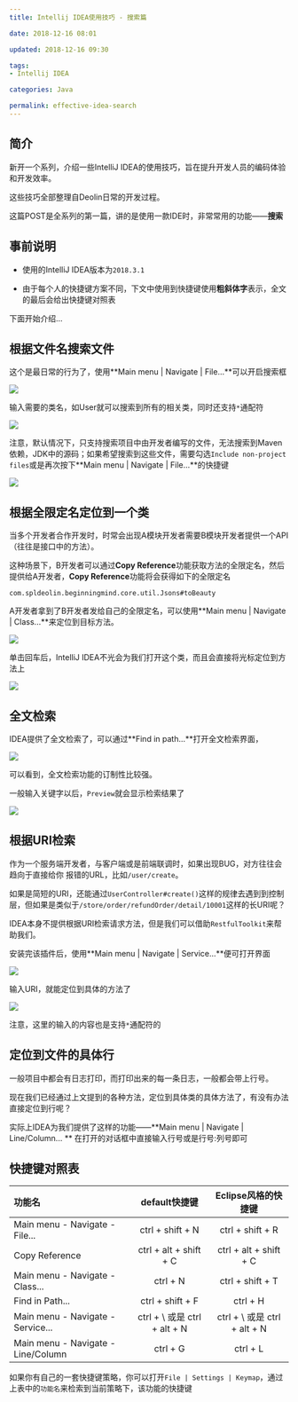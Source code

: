 ```yaml
---
title: Intellij IDEA使用技巧 - 搜索篇

date: 2018-12-16 08:01

updated: 2018-12-16 09:30

tags:
- Intellij IDEA

categories: Java

permalink: effective-idea-search
---
```






## 简介

新开一个系列，介绍一些IntelliJ IDEA的使用技巧，旨在提升开发人员的编码体验和开发效率。

这些技巧全部整理自Deolin日常的开发过程。



这篇POST是全系列的第一篇，讲的是使用一款IDE时，非常常用的功能——**搜索**



## 事前说明

- 使用的IntelliJ IDEA版本为`2018.3.1`

- 由于每个人的快捷键方案不同，下文中使用到快捷键使用**粗斜体字**表示，全文的最后会给出快捷键对照表

下面开始介绍...



## 根据文件名搜索文件

这个是最日常的行为了，使用**Main menu | Navigate | File...**可以开启搜索框

![](/images/effective-idea-search-01.png)



输入需要的类名，如User就可以搜索到所有的相关类，同时还支持`*`通配符

![](/images/effective-idea-search-02.png)



注意，默认情况下，只支持搜索项目中由开发者编写的文件，无法搜索到Maven依赖，JDK中的源码；如果希望搜索到这些文件，需要勾选`Include non-project files`或是再次按下**Main menu | Navigate | File...**的快捷键

![](/images/effective-idea-search-03.png)



## 根据全限定名定位到一个类

当多个开发者合作开发时，时常会出现A模块开发者需要B模块开发者提供一个API（往往是接口中的方法）。



这种场景下，B开发者可以通过**Copy Reference**功能获取方法的全限定名，然后提供给A开发者，**Copy Reference**功能将会获得如下的全限定名

~~~
com.spldeolin.beginningmind.core.util.Jsons#toBeauty
~~~



A开发者拿到了B开发者发给自己的全限定名，可以使用**Main menu | Navigate | Class...**来定位到目标方法。

![](/images/effective-idea-search-04.png)



单击回车后，IntelliJ IDEA不光会为我们打开这个类，而且会直接将光标定位到方法上

![](/images/effective-idea-search-05.png)



## 全文检索

IDEA提供了全文检索了，可以通过**Find in path...**打开全文检索界面，



![](/images/effective-idea-search-06.png)

可以看到，全文检索功能的订制性比较强。

一般输入关键字以后，`Preview`就会显示检索结果了

![](/images/effective-idea-search-07.png)





## 根据URI检索

作为一个服务端开发者，与客户端或是前端联调时，如果出现BUG，对方往往会趋向于直接给你 报错的URL，比如`/user/create`。

如果是简短的URI，还能通过`UserController#create()`这样的规律去遇到到控制层，但如果是类似于`/store/order/refundOrder/detail/10001`这样的长URI呢？



IDEA本身不提供根据URI检索请求方法，但是我们可以借助`RestfulToolkit`来帮助我们。

安装完该插件后，使用**Main menu | Navigate | Service...**便可打开界面

![](/images/effective-idea-search-08.png)



输入URI，就能定位到具体的方法了

![](/images/effective-idea-search-09.png)



注意，这里的输入的内容也是支持`*`通配符的



## 定位到文件的具体行

一般项目中都会有日志打印，而打印出来的每一条日志，一般都会带上行号。

现在我们已经通过上文提到的各种方法，定位到具体类的具体方法了，有没有办法直接定位到行呢？

实际上IDEA为我们提供了这样的功能——**Main menu | Navigate | Line/Column... ** 在打开的对话框中直接输入行号或是行号:列号即可



## 快捷键对照表

|功能名|default快捷键|Eclipse风格的快捷键|
|:---|:---:|:---:|
|Main menu - Navigate - File...|ctrl + shift + N|ctrl + shift + R|
| Copy Reference                    | ctrl + alt + shift + C | ctrl + alt + shift + C |
| Main menu - Navigate - Class... | ctrl + N | ctrl + shift + T |
| Find in Path...                      | ctrl + shift + F | ctrl + H |
| Main menu - Navigate - Service... | ctrl + \ 或是 ctrl + alt + N | ctrl + \ 或是 ctrl + alt + N |
| Main menu - Navigate - Line/Column | ctrl + G | ctrl + L |



如果你有自己的一套快捷键策略，你可以打开`File | Settings | Keymap`，通过上表中的`功能名`来检索到当前策略下，该功能的快捷键